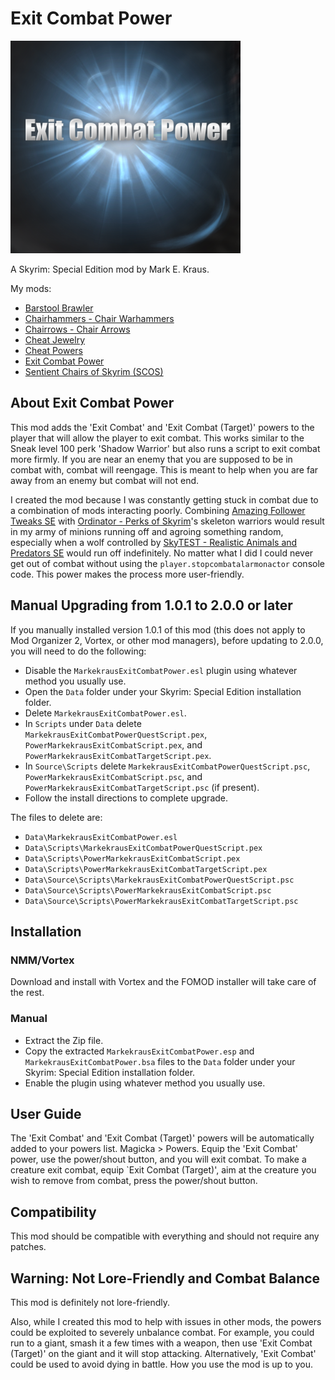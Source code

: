 # Exit Combat Power

![Exit Combat Power](logo.png)

A Skyrim: Special Edition mod by Mark E. Kraus.

My mods:

* [Barstool Brawler](https://www.nexusmods.com/skyrimspecialedition/mods/61354)
* [Chairhammers - Chair Warhammers](https://www.nexusmods.com/skyrimspecialedition/mods/61304)
* [Chairrows - Chair Arrows](https://www.nexusmods.com/skyrimspecialedition/mods/61168)
* [Cheat Jewelry](https://www.nexusmods.com/skyrimspecialedition/mods/58973)
* [Cheat Powers](https://www.nexusmods.com/skyrimspecialedition/mods/58892)
* [Exit Combat Power](https://www.nexusmods.com/skyrimspecialedition/mods/58651)
* [Sentient Chairs of Skyrim (SCOS)](https://www.nexusmods.com/skyrimspecialedition/mods/59604)

## About Exit Combat Power

This mod adds the 'Exit Combat' and 'Exit Combat (Target)' powers to the player that will allow the player to exit combat. This works similar to the Sneak level 100 perk 'Shadow Warrior' but also runs a script to exit combat more firmly. If you are near an enemy that you are supposed to be in combat with, combat will reengage. This is meant to help when you are far away from an enemy but combat will not end.

I created the mod because I was constantly getting stuck in combat due to a combination of mods interacting poorly. Combining [Amazing Follower Tweaks SE](https://www.nexusmods.com/skyrimspecialedition/mods/6656) with [Ordinator - Perks of Skyrim](https://www.nexusmods.com/skyrimspecialedition/mods/1137)'s skeleton warriors would result in my army of minions running off and agroing something random, especially when a wolf controlled by [SkyTEST - Realistic Animals and Predators SE](https://www.nexusmods.com/skyrimspecialedition/mods/1104) would run off indefinitely. No matter what I did I could never get out of combat without using the `player.stopcombatalarmonactor` console code. This power makes the process more user-friendly.

## Manual Upgrading from 1.0.1 to 2.0.0 or later

If you manually installed version 1.0.1 of this mod (this does not apply to Mod Organizer 2, Vortex, or other mod managers), before updating to 2.0.0, you will need to do the following:

* Disable the `MarkekrausExitCombatPower.esl` plugin using whatever method you usually use.
* Open the `Data` folder under your Skyrim: Special Edition installation folder.
* Delete `MarkekrausExitCombatPower.esl`.
* In `Scripts` under `Data` delete `MarkekrausExitCombatPowerQuestScript.pex`, `PowerMarkekrausExitCombatScript.pex`, and `PowerMarkekrausExitCombatTargetScript.pex`.
* In `Source\Scripts` delete `MarkekrausExitCombatPowerQuestScript.psc`, `PowerMarkekrausExitCombatScript.psc`, and `PowerMarkekrausExitCombatTargetScript.psc` (if present).
* Follow the install directions to complete upgrade.

The files to delete are:

* `Data\MarkekrausExitCombatPower.esl`
* `Data\Scripts\MarkekrausExitCombatPowerQuestScript.pex`
* `Data\Scripts\PowerMarkekrausExitCombatScript.pex`
* `Data\Scripts\PowerMarkekrausExitCombatTargetScript.pex`
* `Data\Source\Scripts\MarkekrausExitCombatPowerQuestScript.psc`
* `Data\Source\Scripts\PowerMarkekrausExitCombatScript.psc`
* `Data\Source\Scripts\PowerMarkekrausExitCombatTargetScript.psc`

## Installation

### NMM/Vortex

Download and install with Vortex and the FOMOD installer will take care of the rest.

### Manual

* Extract the Zip file.
* Copy the extracted `MarkekrausExitCombatPower.esp` and `MarkekrausExitCombatPower.bsa` files to the `Data` folder under your Skyrim: Special Edition installation folder.
* Enable the plugin using whatever method you usually use.

## User Guide

The 'Exit Combat' and 'Exit Combat (Target)' powers will be automatically added to your powers list. Magicka > Powers. Equip the 'Exit Combat' power, use the power/shout button, and you will exit combat. To make a creature exit combat, equip `Exit Combat (Target)', aim at the creature you wish to remove from combat, press the power/shout button.

## Compatibility

This mod should be compatible with everything and should not require any patches.

## Warning: Not Lore-Friendly and Combat Balance

This mod is definitely not lore-friendly.

Also, while I created this mod to help with issues in other mods, the powers could be exploited to severely unbalance combat. For example, you could run to a giant, smash it a few times with a weapon, then use 'Exit Combat (Target)' on the giant and it will stop attacking. Alternatively, 'Exit Combat' could be used to avoid dying in battle. How you use the mod is up to you.
